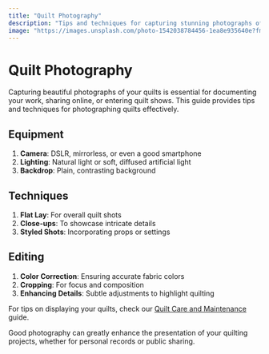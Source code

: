```yaml
---
title: "Quilt Photography"
description: "Tips and techniques for capturing stunning photographs of your quilts to showcase your work."
image: "https://images.unsplash.com/photo-1542038784456-1ea8e935640e?fm=jpg&w=1200"
---
```


# Quilt Photography

Capturing beautiful photographs of your quilts is essential for documenting your work, sharing online, or entering quilt shows. This guide provides tips and techniques for photographing quilts effectively.

## Equipment

1. **Camera**: DSLR, mirrorless, or even a good smartphone
2. **Lighting**: Natural light or soft, diffused artificial light
3. **Backdrop**: Plain, contrasting background

## Techniques

1. **Flat Lay**: For overall quilt shots
2. **Close-ups**: To showcase intricate details
3. **Styled Shots**: Incorporating props or settings

## Editing

1. **Color Correction**: Ensuring accurate fabric colors
2. **Cropping**: For focus and composition
3. **Enhancing Details**: Subtle adjustments to highlight quilting

For tips on displaying your quilts, check our [Quilt Care and Maintenance](/pillars/quilt-care-maintenance) guide.

Good photography can greatly enhance the presentation of your quilting projects, whether for personal records or public sharing.